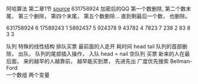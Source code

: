 阿哈算法 第二章1节
[source](https://blog.csdn.net/ahalei/article/details/20904897)
631758924 加密后的QQ
第一个数删除, 第二个数末尾， 第三个删除， 第四个末尾， 第五个数删除... 直到剩最后一个数， 也删除。 

631758924           6
17589243            1
5892437             5
924378              9
43782               4
7823                7
238                 2
83                  8
3                   3

队列  特殊的线性结构
排队买票 最前面的人走开  耗时间
head tail 
队列的首部删除， 出队，
队列的尾部插入操作， 入队
head = nail 空队列
买票  新来的人在最后面， 来的越早的人越靠前， 越早能买到票， 先进先出
广度优先搜索 Bellman-Ford   
一个数组  两个变量  

